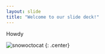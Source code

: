 ```yaml
---
layout: slide
title: "Welcome to our slide deck!"
---
```


Howdy

![snowoctocat](https://octodex.github.com/images/snowoctocat.png)
{: .center}
